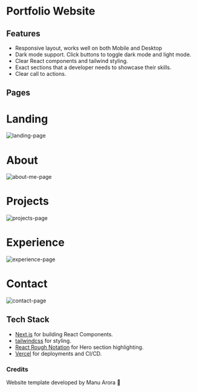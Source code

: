 # Portfolio Website

## Features

- Responsive layout, works well on both Mobile and Desktop
- Dark mode support. Click buttons to toggle dark mode and light mode.
- Clear React components and tailwind styling.
- Exact sections that a developer needs to showcase their skills.
- Clear call to actions.

## Pages

# Landing

![landing-page](https://github.com/PBPospisil/portfolio-website/assets/21959159/bf9294aa-685a-428a-92b5-fd03e860a369)

# About

![about-me-page](https://github.com/PBPospisil/portfolio-website/assets/21959159/25430f01-4195-48bd-b8c7-f09d8e13cf83)

# Projects

![projects-page](https://github.com/PBPospisil/portfolio-website/assets/21959159/84d1688d-141f-4dda-b73b-319adee4dc76)

# Experience

![experience-page](https://github.com/PBPospisil/portfolio-website/assets/21959159/3b0b0569-ea48-485b-b503-5957c8e9c065)

# Contact

![contact-page](https://github.com/PBPospisil/portfolio-website/assets/21959159/ee3711a8-87b2-4ee3-9ef4-1116bad6fd25)

## Tech Stack

- [Next.js](https://nextjs.org) for building React Components.
- [tailwindcss](https://tailwindcss.com) for styling.
- [React Rough Notation](https://roughnotation.com) for Hero section highlighting.
- [Vercel](https://vercel.com) for deployments and CI/CD.

### Credits
Website template developed by Manu Arora 💯
